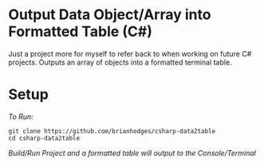# Output Data Object/Array into Formatted Table (C#)
Just a project more for myself to refer back to when working on future C# projects. Outputs an array of objects into a formatted terminal table.

# Setup
*To Run:*
  ```
  git clone https://github.com/brianhodges/csharp-data2table
  cd csharp-data2table
  ```
*Build/Run Project and a formatted table will output to the Console/Terminal* 
